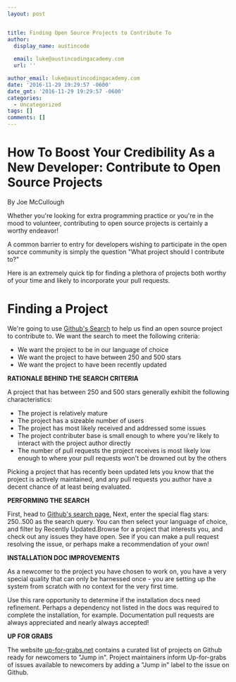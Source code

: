 ```yaml
---
layout: post


title: Finding Open Source Projects to Contribute To
author:
  display_name: austincode
  
  email: luke@austincodingacademy.com
  url: ''

author_email: luke@austincodingacademy.com
date: '2016-11-29 19:29:57 -0600'
date_gmt: '2016-11-29 19:29:57 -0600'
categories:
  - Uncategorized
tags: []
comments: []
---
```




# How To Boost Your Credibility As a New Developer: Contribute to Open Source Projects


By Joe McCullough



Whether you're looking for extra programming practice or you're in the mood to volunteer, contributing to open source projects is certainly a worthy endeavor!

A common barrier to entry for developers wishing to participate in the open source community is simply the question "What project should I contribute to?"

Here is an extremely quick tip for finding a plethora of projects both worthy of your time and likely to incorporate your pull requests.

# Finding a Project


We're going to use [Github's Search](https://github.com/search) to help us find an open source project to contribute to. We want the search to meet the following criteria:



- We want the project to be in our language of choice
- We want the project to have between 250 and 500 stars
- We want the project to have been recently updated



**RATIONALE BEHIND THE SEARCH CRITERIA**



A project that has between 250 and 500 stars generally exhibit the following characteristics:

- The project is relatively mature
- The project has a sizeable number of users
- The project has most likely received and addressed some issues
- The project contributer base is small enough to where you're likely to interact with the project author directly
- The number of pull requests the project receives is most likely low enough to where your pull requests won't be drowned out by the others



Picking a project that has recently been updated lets you know that the project is actively maintained, and any pull requests you author have a decent chance of at least being evaluated.



**PERFORMING THE SEARCH**

First, head to [Github's search page.](https://github.com/search)
Next, enter the special flag stars: 250..500 as the search query.
You can then select your language of choice, and filter by Recently Updated.Browse for a project that interests you, and check out any issues they have open. See if you can make a pull request resolving the issue, or perhaps make a recommendation of your own!

**INSTALLATION DOC IMPROVEMENTS**

As a newcomer to the project you have chosen to work on, you have a very special quality that can only be harnessed once - you are setting up the system from scratch with no context for the very first time.

Use this rare opportunity to determine if the installation docs need refinement. Perhaps a dependency not listed in the docs was required to complete the installation, for example. Documentation pull requests are always appreciated and nearly always accepted!

**UP FOR GRABS**

The website [up-for-grabs.net](http://up-for-grabs.net/#/) contains a curated list of projects on Github ready for newcomers to "Jump in". Project maintainers inform Up-for-grabs of issues available to newcomers by adding a "Jump in" label to the issue on Github.
